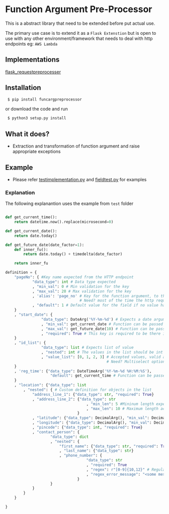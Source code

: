 # Function Argument Pre-Processor

This is a abstract library that need to be extended before put actual use.

The primary use case is to extend it as a `Flask Extenstion` but is open to use with any other environment/framework that needs to deal with http endpoints eg: `AWS Lambda`   

## Implementations
   [flask_requestpreprocesser](https://github.com/sabariramc/flask_requestpreprocesser)
   
## Installation

```bash
 $ pip install funcargpreprocessor
```

or download the code and run

```bash
 $ python3 setup.py install
```

## What it does?

 - Extraction and transformation of function argument and raise appropriate exceptions

## Example
 - Please refer [testimplementation.py](https://github.com/sabariramc/funcargpreprocessor/blob/master/testimplementation.py) and [fieldtest.py](https://github.com/sabariramc/funcargpreprocessor/blob/master/fieldtest.py) for examples
 
### Explanation

The following explanantion uses the example from `test` folder

```python

def get_current_time():
    return datetime.now().replace(microsecond=0)

def get_current_date():
    return date.today()

def get_future_date(date_factor=1):
    def inner_fu():
        return date.today() + timedelta(date_factor)

    return inner_fu

definition = {
    "pageNo": { #Key name expected from the HTTP endpoint
            "data_type": int # Data type expected   
            , "min_val": 0 # Min validation for the key 
            , "max_val": 20 # Max validation for the key
            , 'alias': 'page_no' # Key for the function argument, to the function the argument will be 'page_no'
                                 # Need? most of the time the http request are expected json and the keys will be in camelCase
            , "default": 1 # Default value for the field if no value has been passed
    }
    , "start_date": {
                "data_type": DateArg('%Y-%m-%d') # Expects a date argument in <str>'YYYY-MM-DD' format or datetime.date object accepts '2020-01-10', datetime.date(2020, 1, 10)  converts,in case of a string argument, to datetime.date(2020, 1, 10) and passes it to the function
                , "min_val": get_current_date # Function can be passed for min value, this function should not take any argument and should return a single value of the same type
                , "max_val": get_future_date(10) # Function can be passed for max value, this function should not take any argument and should return a single value of the same type
                , "required": True # This key is required to be there in the input
    }
    , "id_list": {
                "data_type": list # Expects list of value
                , "nested": int # The values in the list should be int same rule as `date_type`
                , "value_list": [0, 1, 2, 3] # Accepted values, valid argument ex: [1,2], [1], [2,3,0]
                                             # Need? Multiselect options/ENUMS
    }
    , 'reg_time': {"data_type": DateTimeArg('%Y-%m-%d %H:%M:%S'), 
                    "default": get_current_time # Function can be passed for default value, this function should not take any argument and should return a single value of the same type
    }
    , "location": {"data_type": list
        , "nested": { # Custom definition for objects in the list
            "address_line_1": {"data_type": str, "required": True}
            , "address_line_2": {"data_type": str
                                    , "min_len": 5 #Mininum length expected for the argument
                                    , "max_len": 10 # Maximum length accepted for the argument
                                }
            , "latitude": {"data_type": DecimalArg(), "min_val": Decimal("-90"), "max_val": Decimal("90")}
            , "longitude": {"data_type": DecimalArg(), "min_val": Decimal("-180"), "max_val": Decimal("180")}
            , "pincode": {"data_type": int, "required": True}
            , "contact_person": {
                    "data_type": dict
                    , "nested": {
                        "first_name": {"data_type": str, "required": True}
                        , "last_name": {"data_type": str}
                        , "phone_number": {
                                    "data_type": str
                                    , "required": True
                                    , "regex": r"[0-9]{10,12}" # Regular expression validation
                                    , "regex_error_message": "<some message>" # Message when the RegEx validation fails 
                                }
                    }
            }   
        }
    }

}


```  
